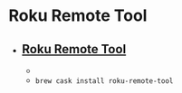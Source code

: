 # Roku Remote Tool
- [Roku Remote Tool](https://devtools.web.roku.com/RokuRemote/electron.html)
  - 
  - 
  - `brew cask install roku-remote-tool`
